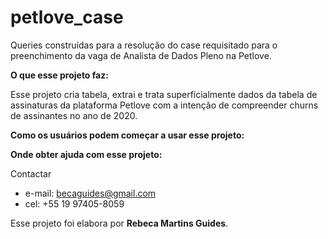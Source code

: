 # petlove_case
Queries construídas para a resolução do case requisitado para o preenchimento da vaga de Analista de Dados Pleno na Petlove.

**O que esse projeto faz:**

Esse projeto cria tabela, extrai e trata superficialmente dados da tabela de assinaturas da plataforma Petlove com a intenção de compreender churns de assinantes no ano de 2020.

**Como os usuários podem começar a usar esse projeto:**


**Onde obter ajuda com esse projeto:**

Contactar 
- e-mail: becaguides@gmail.com
- cel: +55 19 97405-8059

Esse projeto foi elabora por **Rebeca Martins Guides**.
